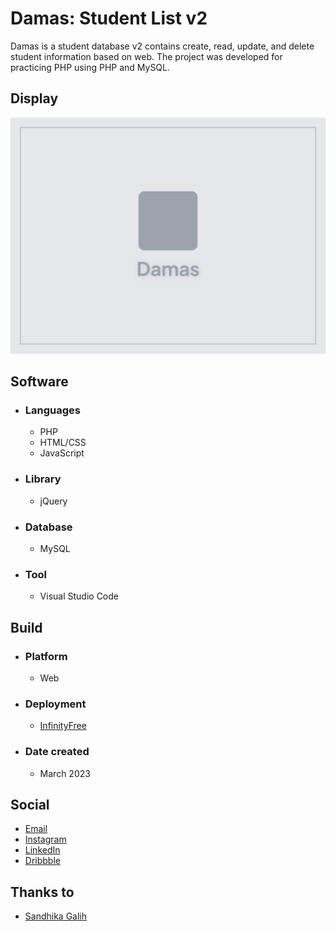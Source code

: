 # Damas: Student List v2
Damas is a student database v2 contains create, read, update, and delete student information based on web. The project was developed for practicing PHP using PHP and MySQL.

## Display
![Display](https://raw.githubusercontent.com/luqmanherifa/luqman-herifa-personal-portfolio-v2/main/src/images/web_damas.png)

## Software
- ### Languages
  - PHP
  - HTML/CSS
  - JavaScript

- ### Library
  - jQuery

- ### Database
  - MySQL

- ### Tool
  - Visual Studio Code

## Build
- ### Platform
  - Web

- ### Deployment
  - [InfinityFree](http://damasv2-luqmanherifa.infinityfreeapp.com)
  
- ### Date created
  - March 2023
  
## Social
  - [Email](mailto:luqmanherifa@gmail.com)
  - [Instagram](https://www.instagram.com/luqmanherifa)
  - [LinkedIn](https://www.linkedin.com/in/luqmanherifa)
  - [Dribbble](https://dribbble.com/luqmanherifa)

## Thanks to
  - [Sandhika Galih](https://www.youtube.com/@sandhikagalihWPU)

